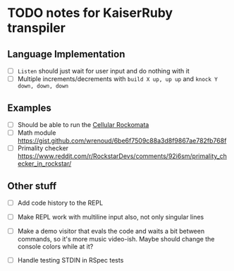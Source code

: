 # TODO notes for KaiserRuby transpiler

## Language Implementation

- [ ] `Listen` should just wait for user input and do nothing with it
- [ ] Multiple increments/decrements with `build X up, up up` and `knock Y down, down, down`

## Examples

- [ ] Should be able to run the [Cellular Rockomata](https://github.com/Rifhutch/cellular-rocktomata)
- [ ] Math module https://gist.github.com/wrenoud/6be6f7509c88a3d8f9867ae782fb768f
- [ ] Primality checker https://www.reddit.com/r/RockstarDevs/comments/92i6sm/primality_checker_in_rockstar/

## Other stuff

- [ ] Add code history to the REPL
- [ ] Make REPL work with multiline input also, not only singular lines
- [ ] Make a demo visitor that evals the code and waits a bit between commands, so it's more music video-ish. Maybe should change the console colors while at it?

- [ ] Handle testing STDIN in RSpec tests
